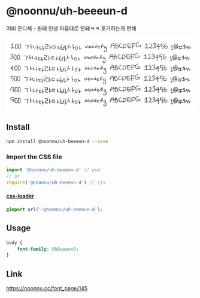 # @noonnu/uh-beeeun-d

어비 은디체 - 원래 인생 마음대로 안돼ㅋㅋ 포기하는게 편해

![example](./example.png)

## Install

```bash
npm install @noonnu/uh-beeeun-d --save
```

### Import the CSS file

```js
import '@noonnu/uh-beeeun-d' // esm
// or
require('@noonnu/uh-beeeun-d') // cjs
```

#### [css-loader](https://github.com/webpack-contrib/css-loader)

```css
@import url('~@noonnu/uh-beeeun-d');
```

## Usage

```css
body {
    font-family: UhBeeeunD;
}
```

## Link

https://noonnu.cc/font_page/145
